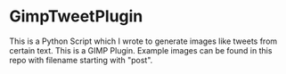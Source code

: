 # GimpTweetPlugin
This is a Python Script which I wrote to generate images like tweets from certain text. This is a GIMP Plugin.
Example images can be found in this repo with filename starting with "post".
